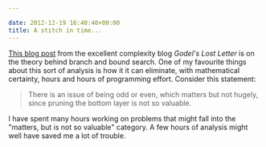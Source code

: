 ```yaml
---

date: 2012-12-19 16:40:40+00:00
title: A stitch in time...
---
```


[This blog post](http://rjlipton.wordpress.com/2012/12/19/branch-and-bound-why-does-it-work) from the excellent complexity blog _Godel's Lost Letter_ is on the theory behind branch and bound search. One of my favourite things about this sort of analysis is how it it can eliminate, with mathematical certainty, hours and hours of programming effort. Consider this statement:


<blockquote>There is an issue of being odd or even, which matters but not hugely, since pruning the bottom layer is not so valuable.</blockquote>


I have spent many hours working on problems that might fall into the "matters, but is not so valuable" category. A few hours of analysis might well have saved me a lot of trouble.
